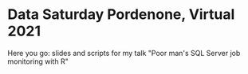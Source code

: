 # Data Saturday Pordenone, Virtual 2021

Here you go: slides and scripts for my talk "Poor man's SQL Server job monitoring with R"
